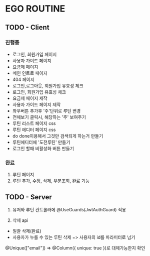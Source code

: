 # EGO ROUTINE

## TODO - Client

### 진행중

- 로그인, 회원가입 페이지
- 사용자 가이드 페이지
- 요금제 페이지
- 메인 인트로 페이지
- 404 페이지
- 로그인,로그아웃, 회원가입 유효성 체크
- 로그인, 회원가입 유효성 체크
- 요금제 페이지 제작
- 사용자 가이드 페이지 제작
- 좌우버튼 추가후 '주'단위로 루틴 변경
- 전체보기 클릭시, 해당하는 '주' 보여주기
- 루틴 리스트 페이지 css
- 루틴 에디터 페이지 css
- do done이용해서 그것만 검색되게 하는거 만들기
- 루틴에디터에 '도전루틴' 만들기
- 로그인 할때 비활성화 버튼 만들기

### 완료

1. 루틴 페이지
2. 루틴 추가, 수정, 삭제, 부분조회, 완료 기능

## TODO - Server

1. 유저와 루틴 컨트롤러에
   @UseGuards(JwtAuthGuard)
   적용

2. 삭제 api

- 일괄 삭제(완료)
- 사용자가 누를 수 있는 루틴 삭제 => 사용자의 id를 파라미터로 넘기

@Unique(["email"]) =>
@Column({ unique: true })로 대체가능한지 확인
